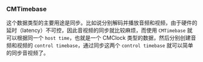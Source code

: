### CMTimebase

这个数据类型的主要用途是同步。比如说分别解码并播放音频和视频，由于硬件的延时（latency）不可控，因此音视频的同步就比较麻烦，而使用 `CMTimebase` 就可以根据同一个 `host time`，也就是一个 CMClock 类型的数据，然后分别创建音频和视频的 `control timebase`，通过同步这两个 `control timebase` 就可以简单的同步音视频了。

